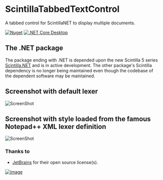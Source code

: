 # ScintillaTabbedTextControl
A tabbed control for ScintillaNET to display multiple documents.

[![Nuget](https://img.shields.io/nuget/v/VPKSoft.ScintillaTabbedTextControl.NET)](https://www.nuget.org/packages/VPKSoft.ScintillaTabbedTextControl.NET/)
[![.NET Core Desktop](https://github.com/VPKSoft/ScintillaTabbedTextControl/actions/workflows/dotnet-desktop.yml/badge.svg)](https://github.com/VPKSoft/ScintillaTabbedTextControl/actions/workflows/dotnet-desktop.yml)

## The .NET package
The package ending with .NET is depended upon the new Scintilla 5 series [Scintilla.NET](https://www.nuget.org/packages/Scintilla.NET/) and is in active development. The other package's Scintilla dependency is no longer being maintained even though the codebase of the dependent software may be maintained.

## Screenshot with default lexer
![ScreenShot](http://www.vpksoft.net/images/screenshots/misclib/ScintillaTabbedTextControl/ScintillaTabbedTextControl_1.png)

## Screenshot with style loaded from the famous Notepad++ XML lexer definition
![ScreenShot](http://www.vpksoft.net/images/screenshots/misclib/ScintillaTabbedTextControl/ScintillaTabbedTextControl_2.png)

### Thanks to
* [JetBrains](https://www.jetbrains.com/?from=ScintillaTabbedTextControl) for their open source license(s).


[![image](https://resources.jetbrains.com/storage/products/company/brand/logos/jb_beam.svg)
](https://www.jetbrains.com/?from=ScintillaTabbedTextControl)
